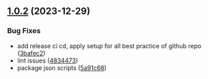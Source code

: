 ## [1.0.2](https://github.com/Avivbens/rx-parallel/compare/v1.0.1...v1.0.2) (2023-12-29)


### Bug Fixes

* add release ci cd, apply setup for all best practice of github repo ([3bafec2](https://github.com/Avivbens/rx-parallel/commit/3bafec2fb31c68bce6e3cf225def4fba39bf833d))
* lint issues ([4834473](https://github.com/Avivbens/rx-parallel/commit/4834473eb90e7462ee3f12af009f36fa998c4f36))
* package json scripts ([5a91c68](https://github.com/Avivbens/rx-parallel/commit/5a91c6877e7675c27d3cab1ad4fc8037881cf56b))
